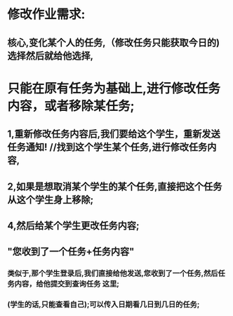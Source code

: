 # 

# 修改作业需求:

## 	核心,变化某个人的任务,（修改任务只能获取今日的)选择然后就给他选择,

# 只能在原有任务为基础上,进行修改任务内容，或者移除某任务;





## 	1,重新修改任务内容后,我们要给这个学生，重新发送任务通知! //找到这个学生某个任务,进行修改任务内容,

## 2,如果是想取消某个学生的某个任务,直接把这个任务从这个学生身上移除;

## 4,然后给某个学生更改任务内容;

## 

## 			"您收到了一个任务+任务内容"             

### 				类似于,那个学生登录后,我们直接给他发送,您收到了一个任务,然后任务内容，给他提交到查询任务	这里;	

### 				(学生的话,只能查看自己);可以传入日期看几日到几日的任务;